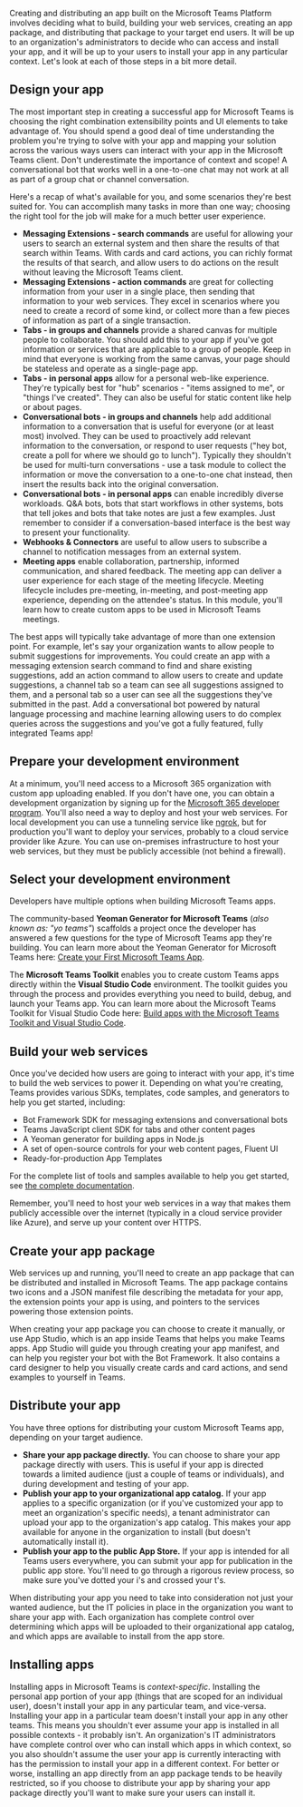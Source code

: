 Creating and distributing an app built on the Microsoft Teams Platform involves deciding what to build, building your web services, creating an app package, and distributing that package to your target end users. It will be up to an organization's administrators to decide who can access and install your app, and it will be up to your users to install your app in any particular context. Let's look at each of those steps in a bit more detail.

## Design your app

The most important step in creating a successful app for Microsoft Teams is choosing the right combination extensibility points and UI elements to take advantage of. You should spend a good deal of time understanding the problem you're trying to solve with your app and mapping your solution across the various ways users can interact with your app in the Microsoft Teams client. Don't underestimate the importance of context and scope! A conversational bot that works well in a one-to-one chat may not work at all as part of a group chat or channel conversation.

Here's a recap of what's available for you, and some scenarios they're best suited for. You can accomplish many tasks in more than one way; choosing the right tool for the job will make for a much better user experience.

- **Messaging Extensions - search commands** are useful for allowing your users to search an external system and then share the results of that search within Teams. With cards and card actions, you can richly format the results of that search, and allow users to do actions on the result without leaving the Microsoft Teams client.
- **Messaging Extensions - action commands** are great for collecting information from your user in a single place, then sending that information to your web services. They excel in scenarios where you need to create a record of some kind, or collect more than a few pieces of information as part of a single transaction.
- **Tabs - in groups and channels** provide a shared canvas for multiple people to collaborate. You should add this to your app if you've got information or services that are applicable to a group of people. Keep in mind that everyone is working from the same canvas, your page should be stateless and operate as a single-page app.
- **Tabs - in personal apps** allow for a personal web-like experience. They're typically best for "hub" scenarios - "items assigned to me", or "things I've created". They can also be useful for static content like help or about pages.
- **Conversational bots - in groups and channels** help add additional information to a conversation that is useful for everyone (or at least most) involved. They can be used to proactively add relevant information to the conversation, or respond to user requests ("hey bot, create a poll for where we should go to lunch"). Typically they shouldn't be used for multi-turn conversations - use a task module to collect the information or move the conversation to a one-to-one chat instead, then insert the results back into the original conversation.
- **Conversational bots - in personal apps** can enable incredibly diverse workloads. Q&A bots, bots that start workflows in other systems, bots that tell jokes and bots that take notes are just a few examples. Just remember to consider if a conversation-based interface is the best way to present your functionality.
- **Webhooks & Connectors** are useful to allow users to subscribe a channel to notification messages from an external system.
- **Meeting apps** enable collaboration, partnership, informed communication, and shared feedback. The meeting app can deliver a user experience for each stage of the meeting lifecycle. Meeting lifecycle includes pre-meeting, in-meeting, and post-meeting app experience, depending on the attendee's status. In this module, you'll learn how to create custom apps to be used in Microsoft Teams meetings.

The best apps will typically take advantage of more than one extension point. For example, let's say your organization wants to allow people to submit suggestions for improvements. You could create an app with a messaging extension search command to find and share existing suggestions, add an action command to allow users to create and update suggestions, a channel tab so a team can see all suggestions assigned to them, and a personal tab so a user can see all the suggestions they've submitted in the past. Add a conversational bot powered by natural language processing and machine learning allowing users to do complex queries across the suggestions and you've got a fully featured, fully integrated Teams app!

## Prepare your development environment

At a minimum, you'll need access to a Microsoft 365 organization with custom app uploading enabled. If you don't have one, you can obtain a development organization by signing up for the [Microsoft 365 developer program](https://developer.microsoft.com/microsoft-365/dev-program). You'll also need a way to deploy and host your web services. For local development you can use a tunneling service like [ngrok](https://ngrok.com), but for production you'll want to deploy your services, probably to a cloud service provider like Azure. You can use on-premises infrastructure to host your web services, but they must be publicly accessible (not behind a firewall).

## Select your development environment

Developers have multiple options when building Microsoft Teams apps.

The community-based **Yeoman Generator for Microsoft Teams** (*also known as: "yo teams"*) scaffolds a project once the developer has answered a few questions for the type of Microsoft Teams app they're building. You can learn more about the Yeoman Generator for Microsoft Teams here: [Create your First Microsoft Teams App](/microsoftteams/platform/get-started/get-started-overview).

The **Microsoft Teams Toolkit** enables you to create custom Teams apps directly within the **Visual Studio Code** environment. The toolkit guides you through the process and provides everything you need to build, debug, and launch your Teams app. You can learn more about the Microsoft Teams Toolkit for Visual Studio Code here: [Build apps with the Microsoft Teams Toolkit and Visual Studio Code](/microsoftteams/platform/toolkit/visual-studio-code-overview).

## Build your web services

Once you've decided how users are going to interact with your app, it's time to build the web services to power it. Depending on what you're creating, Teams provides various SDKs, templates, code samples, and generators to help you get started, including:

- Bot Framework SDK for messaging extensions and conversational bots
- Teams JavaScript client SDK for tabs and other content pages
- A Yeoman generator for building apps in Node.js
- A set of open-source controls for your web content pages, Fluent UI
- Ready-for-production App Templates

For the complete list of tools and samples available to help you get started, see [the complete documentation](/microsoftteams/platform/).

Remember, you'll need to host your web services in a way that makes them publicly accessible over the internet (typically in a cloud service provider like Azure), and serve up your content over HTTPS.

## Create your app package

Web services up and running, you'll need to create an app package that can be distributed and installed in Microsoft Teams. The app package contains two icons and a JSON manifest file describing the metadata for your app, the extension points your app is using, and pointers to the services powering those extension points.

When creating your app package you can choose to create it manually, or use App Studio, which is an app inside Teams that helps you make Teams apps. App Studio will guide you through creating your app manifest, and can help you register your bot with the Bot Framework. It also contains a card designer to help you visually create cards and card actions, and send examples to yourself in Teams.

## Distribute your app

You have three options for distributing your custom Microsoft Teams app, depending on your target audience.

- **Share your app package directly.** You can choose to share your app package directly with users. This is useful if your app is directed towards a limited audience (just a couple of teams or individuals), and during development and testing of your app.
- **Publish your app to your organizational app catalog.** If your app applies to a specific organization (or if you've customized your app to meet an organization's specific needs), a tenant administrator can upload your app to the organization's app catalog. This makes your app available for anyone in the organization to install (but doesn't automatically install it).
- **Publish your app to the public App Store.** If your app is intended for all Teams users everywhere, you can submit your app for publication in the public app store. You'll need to go through a rigorous review process, so make sure you've dotted your i's and crossed your t's.

When distributing your app you need to take into consideration not just your wanted audience, but the IT policies in place in the organization you want to share your app with. Each organization has complete control over determining which apps will be uploaded to their organizational app catalog, and which apps are available to install from the app store.

## Installing apps

Installing apps in Microsoft Teams is *context-specific*. Installing the personal app portion of your app (things that are scoped for an individual user), doesn't install your app in any particular team, and vice-versa. Installing your app in a particular team doesn't install your app in any other teams. This means you shouldn't ever assume your app is installed in all possible contexts - it probably isn't. An organization's IT administrators have complete control over who can install which apps in which context, so you also shouldn't assume the user your app is currently interacting with has the permission to install your app in a different context. For better or worse, installing an app directly from an app package tends to be heavily restricted, so if you choose to distribute your app by sharing your app package directly you'll want to make sure your users can install it.
